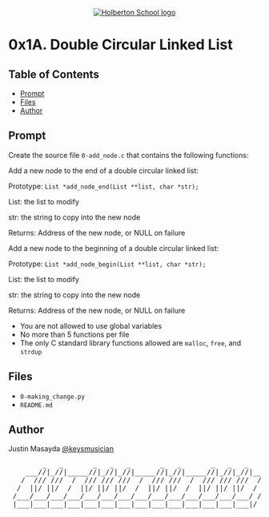 <p align="center">
  <a href=#>
    <img src="https://user-images.githubusercontent.com/74752740/175812508-dc2482bf-bd5b-4c0a-b075-1bede95c488e.png" alt="Holberton School logo">
  </a>
</p>

# 0x1A. Double Circular Linked List

## Table of Contents
* [Prompt](#prompt)
* [Files](#files)
* [Author](#author)

## Prompt
Create the source file `0-add_node.c` that contains the following functions:

Add a new node to the end of a double circular linked list:

Prototype: `List *add_node_end(List **list, char *str);`

List: the list to modify

str: the string to copy into the new node

Returns: Address of the new node, or NULL on failure


Add a new node to the beginning of a double circular linked list:

Prototype: `List *add_node_begin(List **list, char *str);`

List: the list to modify

str: the string to copy into the new node

Returns: Address of the new node, or NULL on failure

* You are not allowed to use global variables
* No more than 5 functions per file
* The only C standard library functions allowed are `malloc`, `free`, and `strdup`

## Files
* `0-making_change.py`
* `README.md`

## Author
Justin Masayda [@keysmusician](https://github.com/keysmusician)
<pre align="center">
        _   _       _   _   _       _   _       _   _   _     
    ___//|_//|_____//|_//|_//|_____//|_//|_____//|_//|_//|___ 
   /  /// ///  /  /// /// ///  /  /// ///  /  /// /// ///  / |
  /  ||/ ||/  /  ||/ ||/ ||/  /  ||/ ||/  /  ||/ ||/ ||/  / / 
 /___/___/___/___/___/___/___/___/___/___/___/___/___/___/ /  
 |___|___|___|___|___|___|___|___|___|___|___|___|___|___|/   

</pre>
